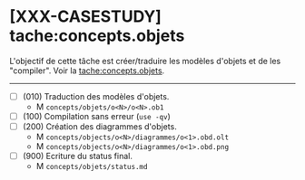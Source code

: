 [XXX-CASESTUDY] tache:concepts.objets
===========================================================

L'objectif de cette tâche est créer/traduire les modèles d'objets
et de les "compiler".
 Voir la [tache:concepts.objets](https://modelscript.readthedocs.io/en/latest/tasks/concepts/concepts.objets/index.html).

________

- [ ] (010) Traduction des modèles d'objets.
    - M ``concepts/objets/o<N>/o<N>.ob1``
- [ ] (100) Compilation sans erreur (``use -qv``)
- [ ] (200) Création des diagrammes d'objets.
    - M ``concepts/objects/o<N>/diagrammes/o<1>.obd.olt``
    - M ``concepts/objects/o<N>/diagrammes/o<1>.obd.png``
- [ ] (900) Ecriture du status final.
    - M ``concepts/objets/status.md``
